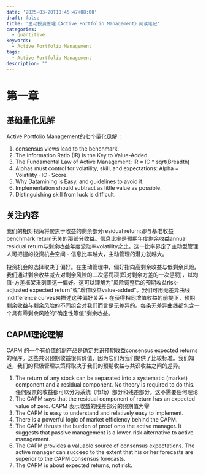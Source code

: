 ```yaml
---
date: '2025-03-20T10:45:47+08:00'
draft: false
title: '主动投资管理《Active Portfolio Management》阅读笔记'
categories:
  - quantitive
keywords:
  - Active Portfolio Management
tags:
  - Active Portfolio Management
description: ""
---
```


# 第一章

## 基础量化见解

Active Portfolio Management的七个量化见解：
1. consensus views lead to the benchmark.
2. The Information Ratio (IR) is the Key to Value-Added.
3. The Fundamental Law of Active Management:  IR = IC * sqrt(Breadth)
4. Alphas must control for volatility, skill, and expectations: Alpha = Volatility · IC · Score.
5. Why Datamining is Easy, and guidelines to avoid it.
6. Implementation should subtract as little value as possible.
7. Distinguishing skill from luck is difficult.

## 关注内容

我们的相对视角将聚焦于收益的剩余部分residual return:即与基准收益benchmark return无关的那部分收益。信息比率是预期年度剩余收益annual residual return与剩余收益年度波动率volatility之比。这一比率界定了主动型管理人可把握的投资机会空间 - 信息比率越大，主动管理的潜力就越大。

投资机会的选择取决于偏好。在主动管理中，偏好指向高剩余收益与低剩余风险。我们通过剩余收益减去对剩余风险的二次惩罚项(即对剩余方差的一次惩罚)，以均值-方差框架来刻画这一偏好。这可以理解为"风险调整后的预期收益risk-adjusted expected return"或"增值收益value-added"。我们可用无差异曲线 indifference curves来描述这种偏好关系 - 在获得相同增值收益的前提下，预期剩余收益与剩余风险的不同组合对我们而言是无差异的。每条无差异曲线都包含一个具有零剩余风险的"确定性等值"剩余收益。

## CAPM理论理解

CAPM 的一个有价值的副产品是确定共识预期收益consensus expected returns的程序。这些共识预期收益很有价值，因为它们为我们提供了比较标准。我们知道，我们的积极管理决策将取决于我们的预期收益与共识收益之间的差异。

1. The return of any stock can be separated into a systematic (market) component and a residual
component. No theory is required to do this. 任何股票的收益都可以分为系统（市场）部分和残差部分。这不需要任何理论
2. The CAPM says that the residual component of return has an expected value of zero. CAPM 表示收益的残差部分的预期值为零
3. The CAPM is easy to understand and relatively easy to implement.
4. There is a powerful logic of market efficiency behind the CAPM.
5. The CAPM thrusts the burden of proof onto the active manager. It suggests that passive
management is a lower-risk alternative to active management.
6. The CAPM provides a valuable source of consensus expectations. The active manager can
succeed to the extent that his or her forecasts are superior to the CAPM consensus forecasts.
7. The CAPM is about expected returns, not risk.